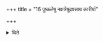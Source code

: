 +++
title = "16 पुष्कलेषु नक्षत्रेषूदवसाय कारीर्या"

+++

<details><summary>थिते</summary>

पुष्कलेषु नक्षत्रेषूदवसाय कारीर्या वृष्टिकामो यजेत १६
</details>
